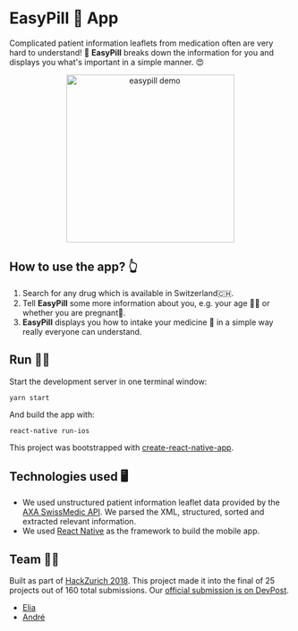 # EasyPill 💊 App

Complicated patient information leaflets from medication often are very hard to understand! 🤯 **EasyPill** breaks down the information for you and displays you what's important in a simple manner. 😍

<div align="center">
  <img src="docs/demo.gif" width="300px" alt="easypill demo">
</div>

## How to use the app? 👆

1. Search for any drug which is available in Switzerland🇨🇭.
2. Tell **EasyPill** some more information about you, e.g. your age 👵🏽 or whether you are pregnant🤰.
3. **EasyPill** displays you how to intake your medicine 🥄 in a simple way really everyone can understand.

## Run 🏃‍♀️

Start the development server in one terminal window:

```
yarn start
```

And build the app with:

```
react-native run-ios
```

This project was bootstrapped with [create-react-native-app](https://github.com/react-community/create-react-native-app).

## Technologies used 🖥

* We used unstructured patient information leaflet data provided by the [AXA SwissMedic API](https://health.axa.ch/hack/). We parsed the XML, structured, sorted and extracted relevant information.
* We used [React Native](https://facebook.github.io/react-native/) as the framework to build the mobile app.

## Team 🤼‍♂️

Built as part of [HackZurich 2018](https://digitalfestival.ch/en/HACK/). This project made it into the final of 25 projects out of 160 total submissions. Our [official submission is on DevPost](https://devpost.com/software/easypill).

* [Elia](https://github.com/eliabieri)
* [André](https://github.com/Andruschenko)